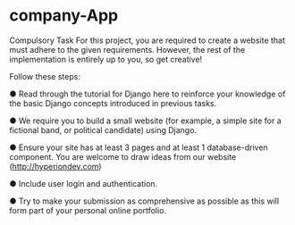 # company-App

Compulsory Task
For this project, you are required to create a website that must adhere to the
given requirements. However, the rest of the implementation is entirely up to
you, so get creative!

Follow these steps:

● Read through the tutorial for Django here to reinforce your
knowledge of the basic Django concepts introduced in previous tasks.

● We require you to build a small website (for example, a simple site for
a fictional band, or political candidate) using Django.

● Ensure your site has at least 3 pages and at least 1 database-driven
component. You are welcome to draw ideas from our website
(http://hyperiondev.com)

● Include user login and authentication.

● Try to make your submission as comprehensive as possible as this will
form part of your personal online portfolio.
